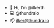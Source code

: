 - 👋 Hi, I’m @ilkerth
- 💻 @thundraio
- 📫 ilker@thundra.io

<!---
ilkerth/ilkerth is a ✨ special ✨ repository because its `README.md` (this file) appears on your GitHub profile.
You can click the Preview link to take a look at your changes.
--->

